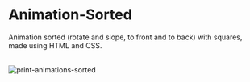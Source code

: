 # Animation-Sorted
Animation sorted (rotate and slope, to front and to back) with squares, made using HTML and CSS.<br><br>

![print-animations-sorted](https://github.com/user-attachments/assets/e5ede8cf-5568-43e0-9ff2-f896ebff76b8)
